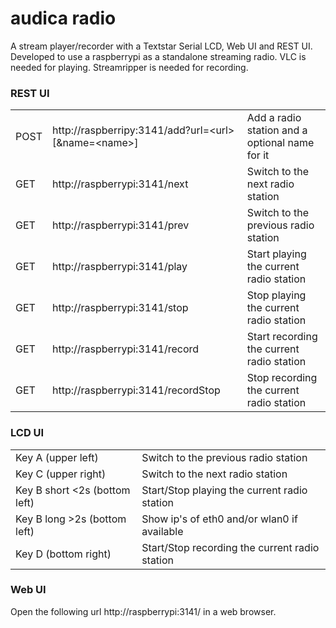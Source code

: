 audica radio
============

A stream player/recorder with a Textstar Serial LCD, Web UI and REST UI. Developed to use a raspberrypi as a standalone streaming radio.
VLC is needed for playing. Streamripper is needed for recording.

### REST UI

<table>
<tr><td>POST</td><td>http://raspberripy:3141/add?url=&lt;url&gt;[&amp;name=&lt;name&gt;]</td><td>Add a radio station and a optional name for it</td></tr>
<tr><td>GET</td><td>http://raspberrypi:3141/next</td><td>Switch to the next radio station</td></tr>
<tr><td>GET</td><td>http://raspberrypi:3141/prev</td><td>Switch to the previous radio station</td></tr>
<tr><td>GET</td><td>http://raspberrypi:3141/play</td><td>Start playing the current radio station</td></tr>
<tr><td>GET</td><td>http://raspberrypi:3141/stop</td><td>Stop playing the current radio station</td></tr>
<tr><td>GET</td><td>http://raspberrypi:3141/record</td><td>Start recording the current radio station</td></tr>
<tr><td>GET</td><td>http://raspberrypi:3141/recordStop</td><td>Stop recording the current radio station</td></tr>
</table>

### LCD UI

<table>
<tr><td>Key A (upper left)</td><td>Switch to the previous radio station</td></tr>
<tr><td>Key C (upper right)</td><td>Switch to the next radio station</td></tr>
<tr><td>Key B short &lt;2s (bottom left)</td><td>Start/Stop playing the current radio station</td></tr>
<tr><td>Key B long &gt;2s (bottom left)</td><td>Show ip's of eth0 and/or wlan0 if available</td></tr>
<tr><td>Key D (bottom right)</td><td>Start/Stop recording the current radio station</td></tr>
</table>

### Web UI

Open the following url http://raspberrypi:3141/ in a web browser.
